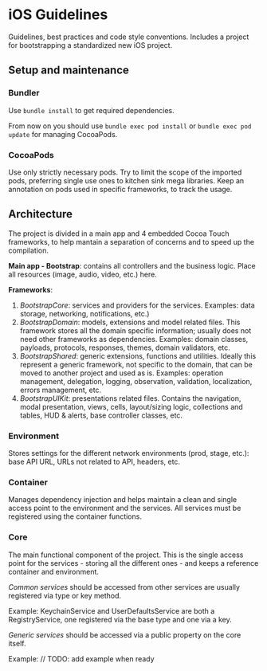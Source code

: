 # iOS Guidelines
Guidelines, best practices and code style conventions.
Includes a project for bootstrapping a standardized new iOS project.


## Setup and maintenance

### Bundler
Use  `bundle install` to get required dependencies.

From now on you should use 
`bundle exec pod install` or `bundle exec pod update` for managing CocoaPods.


### CocoaPods
Use only strictly necessary pods. Try to limit the scope of the imported pods, preferring single use ones to kitchen sink mega libraries. Keep an annotation on pods used in specific frameworks, to track the usage.


## Architecture

The project is divided in a main app and 4 embedded Cocoa Touch frameworks, to help mantain a separation of concerns and to speed up the compilation.

**Main app - Bootstrap**:
contains all controllers and the business logic. Place all resources (image, audio, video, etc.) here. 

**Frameworks**:

1. *BootstrapCore*: services and providers for the services. Examples: data storage, networking, notifications, etc.)
2. *BootstrapDomain*: models, extensions and model related files. This framework stores all the domain specific information; usually does not need other frameworks as dependencies. Examples: domain classes, payloads, protocols, responses, themes, domain validators, etc.
3. *BootstrapShared*: generic extensions, functions and utilities. Ideally this represent a generic framework, not specific to the domain, that can be moved to another project and used as is. Examples: operation management, delegation, logging, observation, validation, localization, errors management, etc. 
4. *BootstrapUIKit*: presentations related files. Contains the navigation, modal presentation, views, cells, layout/sizing logic, collections and tables, HUD & alerts, base controller classes, etc.


### Environment
Stores settings for the different network environments (prod, stage, etc.): base API URL, URLs not related to API, headers, etc.


### Container
Manages dependency injection and helps maintain a clean and single access point to the environment and the services.
All services must be registered using the container functions.


### Core
The main functional component of the project. This is the single access point for the services - storing all the different ones - and keeps a reference container and environment.

*Common services* should be accessed from other services are usually registered via type or key method.

Example:
KeychainService and UserDefaultsService are both a RegistryService, one registered via the base type and one via a key.

*Generic services* should be accessed via a public property on the core itself.

Example:
// TODO: add example when ready 
